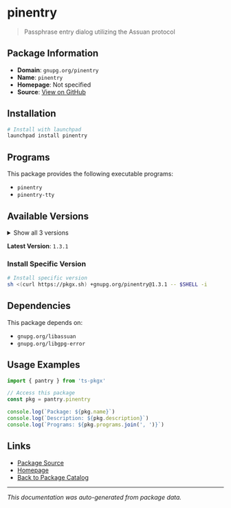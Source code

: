 # pinentry

> Passphrase entry dialog utilizing the Assuan protocol

## Package Information

- **Domain**: `gnupg.org/pinentry`
- **Name**: `pinentry`
- **Homepage**: Not specified
- **Source**: [View on GitHub](https://github.com/pkgxdev/pantry/tree/main/projects/gnupg.org/pinentry/package.yml)

## Installation

```bash
# Install with launchpad
launchpad install pinentry
```

## Programs

This package provides the following executable programs:

- `pinentry`
- `pinentry-tty`

## Available Versions

<details>
<summary>Show all 3 versions</summary>

- `1.3.1`, `1.3.0`, `1.2.1`

</details>

**Latest Version**: `1.3.1`

### Install Specific Version

```bash
# Install specific version
sh <(curl https://pkgx.sh) +gnupg.org/pinentry@1.3.1 -- $SHELL -i
```

## Dependencies

This package depends on:

- `gnupg.org/libassuan`
- `gnupg.org/libgpg-error`

## Usage Examples

```typescript
import { pantry } from 'ts-pkgx'

// Access this package
const pkg = pantry.pinentry

console.log(`Package: ${pkg.name}`)
console.log(`Description: ${pkg.description}`)
console.log(`Programs: ${pkg.programs.join(', ')}`)
```

## Links

- [Package Source](https://github.com/pkgxdev/pantry/tree/main/projects/gnupg.org/pinentry/package.yml)
- [Homepage](#)
- [Back to Package Catalog](../../../package-catalog.md)

---

*This documentation was auto-generated from package data.*
